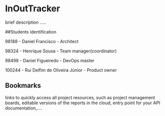 # InOutTracker

brief description .....

##Students identification 

98188 - Daniel Francisco - Architect

98324 - Henrique Sousa - Team manager(coordinator)

98498 - Daniel Figueiredo - DevOps master

100244 - Rui Delfim de Oliveira Júnior - Product owner

## Bookmarks

links to quickly access all project resources, such as project
management boards, editable versions of the reports in the cloud, entry point for
your API documentation,....
